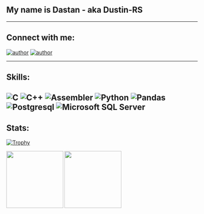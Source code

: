 ## My name is Dastan - aka Dustin-RS

---

## Connect with me:
[![author](https://img.shields.io/badge/Gmail-D14836?style=for-the-badge&logo=gmail&logoColor=white)](https://mail.google.com/mail/?view=cm&fs=1&to=omirzak.d@phystech.edu)
[![author](https://img.shields.io/badge/Telegram-2CA5E0?style=for-the-badge&logo=telegram&logoColor=white)](https://t.me/Dustin-RS)

---

## Skills:

![C](https://img.shields.io/badge/C-00599C?style=for-the-badge&logo=c&logoColor=white)
![C++](https://img.shields.io/badge/C%2B%2B-00599C?style=for-the-badge&logo=c%2B%2B&logoColor=white)
![Assembler](https://img.shields.io/badge/Assembler-14354C?style=for-the-badge&logo=assembler&logoColor=white)
![Python](https://img.shields.io/badge/Python-14354C?style=for-the-badge&logo=python&logoColor=white)
![Pandas](https://img.shields.io/badge/Pandas-14354C?style=for-the-badge&logo=Pandas&logoColor=white)
![Postgresql](https://img.shields.io/badge/PostgreSQL-316192?style=for-the-badge&logo=postgresql&logoColor=white)
![Microsoft SQL Server](https://img.shields.io/badge/Microsoft%20SQL%20Server-316192?style=for-the-badge&logo=Microsoft%20SQL%20Server&logoColor=white)
---

## Stats:

[![Trophy](https://github-profile-trophy.vercel.app/?username=Dustin-RS&theme=gruvbox&margin-w=23)](https://github.com/ryo-ma/github-profile-trophy)

<div>
  <img height="150" align="left" src="https://github-readme-stats.vercel.app/api?username=Dustin-RS&show_icons=true&theme=gruvbox&count_private=true&include_all_commits=true" />
  <img height="150" src="https://github-readme-stats.vercel.app/api/top-langs/?username=Dustin-RS&layout=compact&theme=gruvbox" />
</div>
